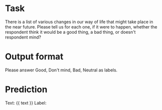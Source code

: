 # Task
There is a list of various changes in our way of life that might take place in the near future. Please tell us for 
  each one, if it were to happen, whether the respondent think it would be a good thing, a bad thing, or doesn't respondent mind?

# Output format
Please answer Good, Don't mind, Bad, Neutral as labels.

# Prediction
Text: {{ text }}
Label:
